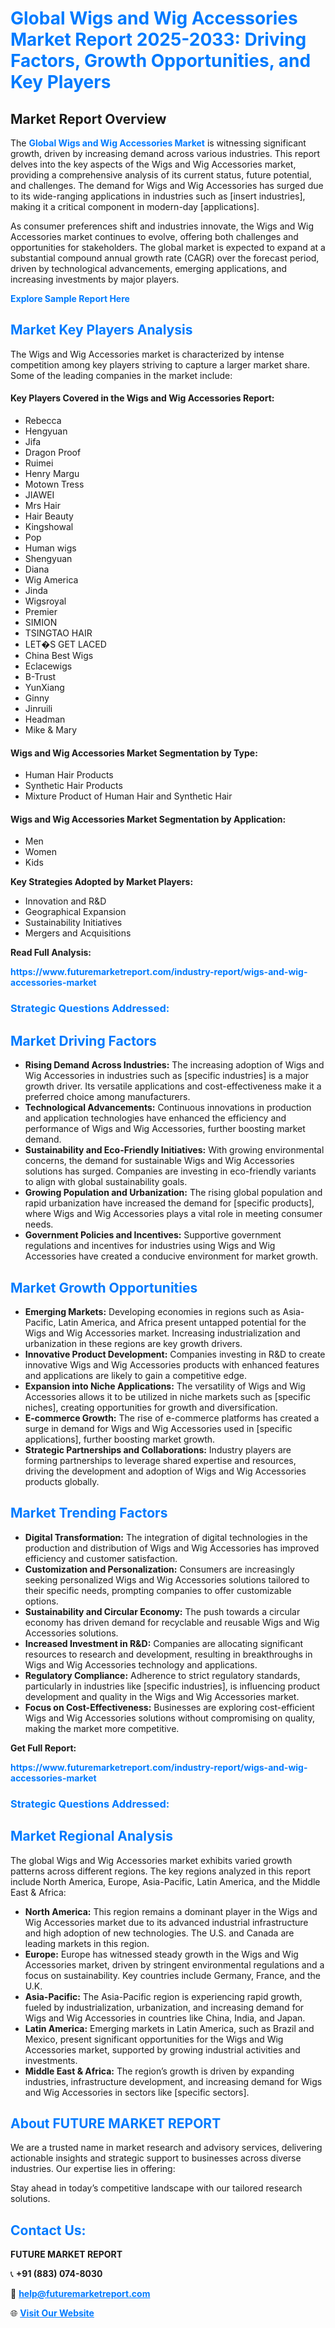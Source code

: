 <h1 style="color: #007BFF;">Global Wigs and Wig Accessories Market Report 2025-2033: Driving Factors, Growth Opportunities, and Key Players</h1>

<section id="overview">
<h2>Market Report Overview</h2>
<p>The <a href="https://www.futuremarketreport.com/industry-report/wigs-and-wig-accessories-market" style="color: #007BFF; text-decoration: none;"><strong>Global Wigs and Wig Accessories Market</strong></a> is witnessing significant growth, driven by increasing demand across various industries. This report delves into the key aspects of the Wigs and Wig Accessories market, providing a comprehensive analysis of its current status, future potential, and challenges. The demand for Wigs and Wig Accessories has surged due to its wide-ranging applications in industries such as [insert industries], making it a critical component in modern-day [applications].</p>
<p>As consumer preferences shift and industries innovate, the Wigs and Wig Accessories market continues to evolve, offering both challenges and opportunities for stakeholders. The global market is expected to expand at a substantial compound annual growth rate (CAGR) over the forecast period, driven by technological advancements, emerging applications, and increasing investments by major players.</p>
</section>

<section id="overview">
<p><a href="https://www.futuremarketreport.com/request-sample/reportId=107872" style="color: #007BFF; text-decoration: none;"><strong>Explore Sample Report Here</strong></a></p>
</section>

<section id="key-players">
<h2 style="color: #007BFF;">Market Key Players Analysis</h2>
<p>The Wigs and Wig Accessories market is characterized by intense competition among key players striving to capture a larger market share. Some of the leading companies in the market include:</p>
<h4>Key Players Covered in the Wigs and Wig Accessories Report:</h4>
<ul><li>Rebecca</li><li>Hengyuan</li><li>Jifa</li><li>Dragon Proof</li><li>Ruimei</li><li>Henry Margu</li><li>Motown Tress</li><li>JIAWEI</li><li>Mrs Hair</li><li>Hair Beauty</li><li>Kingshowal</li><li>Pop</li><li>Human wigs</li><li>Shengyuan</li><li>Diana</li><li>Wig America</li><li>Jinda</li><li>Wigsroyal</li><li>Premier</li><li>SIMION</li><li>TSINGTAO HAIR</li><li>LET�S GET LACED</li><li>China Best Wigs</li><li>Eclacewigs</li><li>B-Trust</li><li>YunXiang</li><li>Ginny</li><li>Jinruili</li><li>Headman</li><li>Mike &amp; Mary</li></ul>
<h4>Wigs and Wig Accessories Market Segmentation by Type:</h4>
<ul><li>Human Hair Products</li><li>Synthetic Hair Products</li><li>Mixture Product of Human Hair and Synthetic Hair</li></ul>

<h4>Wigs and Wig Accessories Market Segmentation by Application:</h4>
<ul><li>Men</li><li>Women</li><li>Kids</li></ul>
<p><strong>Key Strategies Adopted by Market Players:</strong></p>
<ul>
<li>Innovation and R&D</li>
<li>Geographical Expansion</li>
<li>Sustainability Initiatives</li>
<li>Mergers and Acquisitions</li>
</ul>
</section>

<section>
<p><strong>Read Full Analysis: </strong></p><a href="https://www.futuremarketreport.com/industry-report/wigs-and-wig-accessories-market" style="color: #007BFF; text-decoration: none;"><strong>https://www.futuremarketreport.com/industry-report/wigs-and-wig-accessories-market</strong></a>
<h3 style="color: #007BFF;">Strategic Questions Addressed:</h3>
</section>

<section id="driving-factors">
<h2 style="color: #007BFF;">Market Driving Factors</h2>
<ul>
<li><strong>Rising Demand Across Industries:</strong> The increasing adoption of Wigs and Wig Accessories in industries such as [specific industries] is a major growth driver. Its versatile applications and cost-effectiveness make it a preferred choice among manufacturers.</li>
<li><strong>Technological Advancements:</strong> Continuous innovations in production and application technologies have enhanced the efficiency and performance of Wigs and Wig Accessories, further boosting market demand.</li>
<li><strong>Sustainability and Eco-Friendly Initiatives:</strong> With growing environmental concerns, the demand for sustainable Wigs and Wig Accessories solutions has surged. Companies are investing in eco-friendly variants to align with global sustainability goals.</li>
<li><strong>Growing Population and Urbanization:</strong> The rising global population and rapid urbanization have increased the demand for [specific products], where Wigs and Wig Accessories plays a vital role in meeting consumer needs.</li>
<li><strong>Government Policies and Incentives:</strong> Supportive government regulations and incentives for industries using Wigs and Wig Accessories have created a conducive environment for market growth.</li>
</ul>
</section>

<section id="growth-opportunities">
<h2 style="color: #007BFF;">Market Growth Opportunities</h2>
<ul>
<li><strong>Emerging Markets:</strong> Developing economies in regions such as Asia-Pacific, Latin America, and Africa present untapped potential for the Wigs and Wig Accessories market. Increasing industrialization and urbanization in these regions are key growth drivers.</li>
<li><strong>Innovative Product Development:</strong> Companies investing in R&D to create innovative Wigs and Wig Accessories products with enhanced features and applications are likely to gain a competitive edge.</li>
<li><strong>Expansion into Niche Applications:</strong> The versatility of Wigs and Wig Accessories allows it to be utilized in niche markets such as [specific niches], creating opportunities for growth and diversification.</li>
<li><strong>E-commerce Growth:</strong> The rise of e-commerce platforms has created a surge in demand for Wigs and Wig Accessories used in [specific applications], further boosting market growth.</li>
<li><strong>Strategic Partnerships and Collaborations:</strong> Industry players are forming partnerships to leverage shared expertise and resources, driving the development and adoption of Wigs and Wig Accessories products globally.</li>
</ul>
</section>

<section id="trending-factors">
<h2 style="color: #007BFF;">Market Trending Factors</h2>
<ul>
<li><strong>Digital Transformation:</strong> The integration of digital technologies in the production and distribution of Wigs and Wig Accessories has improved efficiency and customer satisfaction.</li>
<li><strong>Customization and Personalization:</strong> Consumers are increasingly seeking personalized Wigs and Wig Accessories solutions tailored to their specific needs, prompting companies to offer customizable options.</li>
<li><strong>Sustainability and Circular Economy:</strong> The push towards a circular economy has driven demand for recyclable and reusable Wigs and Wig Accessories solutions.</li>
<li><strong>Increased Investment in R&D:</strong> Companies are allocating significant resources to research and development, resulting in breakthroughs in Wigs and Wig Accessories technology and applications.</li>
<li><strong>Regulatory Compliance:</strong> Adherence to strict regulatory standards, particularly in industries like [specific industries], is influencing product development and quality in the Wigs and Wig Accessories market.</li>
<li><strong>Focus on Cost-Effectiveness:</strong> Businesses are exploring cost-efficient Wigs and Wig Accessories solutions without compromising on quality, making the market more competitive.</li>
</ul>
</section>

<section>
<p><strong>Get Full Report: </strong></p><a href="https://www.futuremarketreport.com/industry-report/wigs-and-wig-accessories-market" style="color: #007BFF; text-decoration: none;"><strong>https://www.futuremarketreport.com/industry-report/wigs-and-wig-accessories-market</strong></a>
<h3 style="color: #007BFF;">Strategic Questions Addressed:</h3>
</section>


<section id="regional-analysis">
<h2 style="color: #007BFF;">Market Regional Analysis</h2>
<p>The global Wigs and Wig Accessories market exhibits varied growth patterns across different regions. The key regions analyzed in this report include North America, Europe, Asia-Pacific, Latin America, and the Middle East & Africa:</p>
<ul>
<li><strong>North America:</strong> This region remains a dominant player in the Wigs and Wig Accessories market due to its advanced industrial infrastructure and high adoption of new technologies. The U.S. and Canada are leading markets in this region.</li>
<li><strong>Europe:</strong> Europe has witnessed steady growth in the Wigs and Wig Accessories market, driven by stringent environmental regulations and a focus on sustainability. Key countries include Germany, France, and the U.K.</li>
<li><strong>Asia-Pacific:</strong> The Asia-Pacific region is experiencing rapid growth, fueled by industrialization, urbanization, and increasing demand for Wigs and Wig Accessories in countries like China, India, and Japan.</li>
<li><strong>Latin America:</strong> Emerging markets in Latin America, such as Brazil and Mexico, present significant opportunities for the Wigs and Wig Accessories market, supported by growing industrial activities and investments.</li>
<li><strong>Middle East & Africa:</strong> The region’s growth is driven by expanding industries, infrastructure development, and increasing demand for Wigs and Wig Accessories in sectors like [specific sectors].</li>
</ul>
</section>

<footer>
<h2 style="color: #007BFF;">About FUTURE MARKET REPORT</h2>
<p>We are a trusted name in market research and advisory services, delivering actionable insights and strategic support to businesses across diverse industries. Our expertise lies in offering:</p>

<p>Stay ahead in today’s competitive landscape with our tailored research solutions.</p>

<h2 style="color: #007BFF;">Contact Us:</h2>
<p><strong>FUTURE MARKET REPORT</strong></p>
<p>📞 <strong>+91 (883) 074-8030</strong></p>
<p>📧 <strong><a href="mailto:help@futuremarketreport.com" style="color: #007BFF;">help@futuremarketreport.com</a></strong></p>
<p>🌐 <strong><a href="https://www.futuremarketreport.com/" style="color: #007BFF;">Visit Our Website</a></strong></p>
</footer>